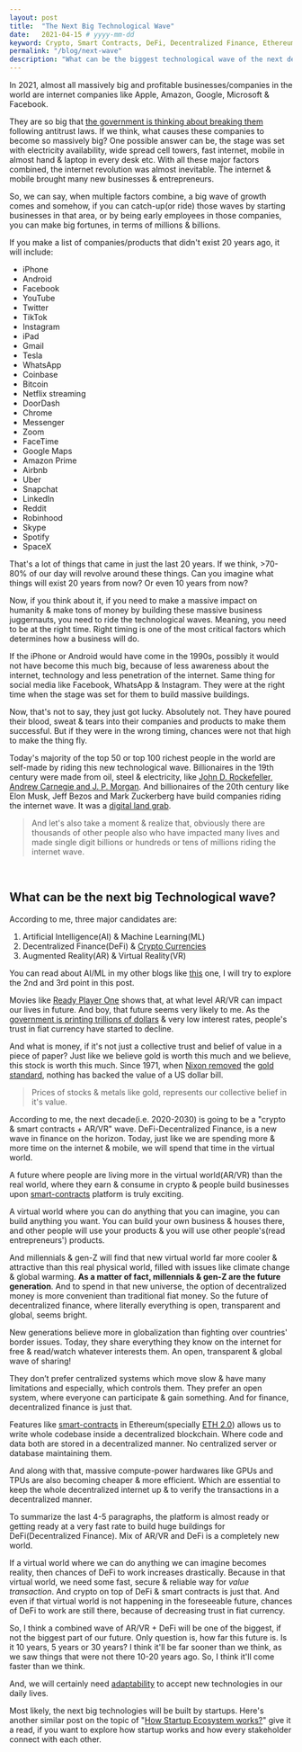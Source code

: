 ```yaml
---
layout: post
title:  "The Next Big Technological Wave"
date:   2021-04-15 # yyyy-mm-dd
keyword: Crypto, Smart Contracts, DeFi, Decentralized Finance, Ethereum, Blockchain, AR/VR    
permalink: "/blog/next-wave"
description: "What can be the biggest technological wave of the next decade?"
---
```


In 2021, almost all massively big and profitable businesses/companies in the world are internet companies like Apple, Amazon, Google, Microsoft & Facebook.

They are so big that [the government is thinking about breaking them](https://www.nytimes.com/2020/12/20/technology/antitrust-case-google-facebook.html) following antitrust laws.
If we think, what causes these companies to become so massively big?
One possible answer can be, the stage was set with electricity availability, wide spread cell towers, fast internet, mobile in almost hand & laptop in every desk etc.
With all these major factors combined, the internet revolution was almost inevitable. The internet & mobile brought many new businesses & entrepreneurs.

So, we can say, when multiple factors combine, a big wave of growth comes and somehow, if you can catch-up(or ride) those waves by starting businesses in that area, or by being early employees in those companies, you can make big fortunes, in terms of millions & billions.

If you make a list of companies/products that didn't exist 20 years ago, it will include:
- iPhone
- Android
- Facebook
- YouTube
- Twitter
- TikTok
- Instagram
- iPad
- Gmail
- Tesla
- WhatsApp
- Coinbase
- Bitcoin
- Netflix streaming
- DoorDash
- Chrome
- Messenger
- Zoom
- FaceTime
- Google Maps
- Amazon Prime
- Airbnb
- Uber
- Snapchat
- LinkedIn
- Reddit
- Robinhood
- Skype
- Spotify
- SpaceX

That's a lot of things that came in just the last 20 years. If we think, >70-80% of our day will revolve around these things.
Can you imagine what things will exist 20 years from now? Or even 10 years from now?

Now, if you think about it, if you need to make a massive impact on humanity & make tons of money by building these massive business juggernauts, you need to ride the technological waves.
Meaning, you need to be at the right time. Right timing is one of the most critical factors which determines how a business will do.

If the iPhone or Android would have come in the 1990s, possibly it would not have become this much big, because of less awareness about the internet, technology and less penetration of the internet.
Same thing for social media like Facebook, WhatsApp & Instagram. They were at the right time when the stage was set for them to build massive buildings.

Now, that's not to say, they just got lucky. Absolutely not. They have poured their blood, sweat & tears into their companies and products to make them successful.
But if they were in the wrong timing, chances were not that high to make the thing fly.

Today's majority of the top 50 or top 100 richest people in the world are self-made by riding this new technological wave.
Billionaires in the 19th century were made from oil, steel & electricity, like [John D. Rockefeller, Andrew Carnegie and J. P. Morgan](https://en.wikipedia.org/wiki/The_Men_Who_Built_America).
And billionaires of the 20th century like Elon Musk, Jeff Bezos and Mark Zuckerberg have build companies riding the internet wave. It was a [digital land grab](https://www.technologyreview.com/2000/03/01/236418/digital-land-grab/). 

> And let's also take a moment & realize that, obviously there are thousands of other people also who have impacted many lives and made single digit billions or hundreds or tens of millions riding the internet wave.

<br/>

## What can be the next big Technological wave?

According to me, three major candidates are:
1. Artificial Intelligence(AI) & Machine Learning(ML)
2. Decentralized Finance(DeFi) & <a href="https://prashantkikani.com/blog/crypto-is-inevitable" target="_blank">Crypto Currencies</a>
3. Augmented Reality(AR) & Virtual Reality(VR)

You can read about AI/ML in my other blogs like <a href="https://prashantkikani.com/blog/get-started-in-ml" target="_blank">this</a> one, I will try to explore the 2nd and 3rd point in this post.

Movies like [Ready Player One](https://en.wikipedia.org/wiki/Ready_Player_One_(film)) shows that, at what level AR/VR can impact our lives in future. And boy, that future seems very likely to me.
As the [government is printing trillions of dollars](https://www.usatoday.com/in-depth/money/2020/05/12/coronavirushow-u-s-printing-dollars-save-economy-during-crisis-fed/3038117001/) & very low interest rates, people's trust in fiat currency have started to decline.

And what is money, if it's not just a collective trust and belief of value in a piece of paper? Just like we believe gold is worth this much and we believe, this stock is worth this much. Since 1971, when [Nixon removed](https://en.wikipedia.org/wiki/Nixon_shock) the [gold standard](https://en.wikipedia.org/wiki/Gold_standard), nothing has backed the value of a US dollar bill.

> Prices of stocks & metals like gold, represents our collective belief in it's value.

According to me, the next decade(i.e. 2020-2030) is going to be a "crypto & smart contracts + AR/VR" wave. DeFi-Decentralized Finance, is a new wave in finance on the horizon. Today, just like we are spending more & more time on the internet & mobile, we will spend that time in the virtual world.

A future where people are living more in the virtual world(AR/VR) than the real world, where they earn & consume in crypto & people build businesses upon [smart-contracts](https://ethereum.org/en/developers/docs/smart-contracts/) platform is truly exciting.

A virtual world where you can do anything that you can imagine, you can build anything you want. You can build your own business & houses there, and other people will use your products & you will use other people's(read entrepreneurs') products.

And millennials & gen-Z will find that new virtual world far more cooler & attractive than this real physical world, filled with issues like climate change & global warming. <b>As a matter of fact, millennials & gen-Z are the future generation</b>.
And to spend in that new universe, the option of decentralized money is more convenient than traditional fiat money. So the future of decentralized finance, where literally everything is open, transparent and global, seems bright.

New generations believe more in globalization than fighting over countries' border issues. Today, they share everything they know on the internet for free & read/watch whatever interests them. An open, transparent & global wave of sharing!

They don’t prefer centralized systems which move slow & have many limitations and especially, which controls them. They prefer an open system, where everyone can participate & gain something. And for finance, decentralized finance is just that.

Features like [smart-contracts](https://ethereum.org/en/developers/docs/smart-contracts/) in Ethereum(specially [ETH 2.0](https://ethereum.org/en/eth2/)) allows us to write whole codebase inside a decentralized blockchain. Where code and data both are stored in a decentralized manner. No centralized server or database maintaining them.

And along with that, massive compute-power hardwares like GPUs and TPUs are also becoming cheaper & more efficient. Which are essential to keep the whole decentralized internet up & to verify the transactions in a decentralized manner.

To summarize the last 4-5 paragraphs, the platform is almost ready or getting ready at a very fast rate to build huge buildings for DeFi(Decentralized Finance). Mix of AR/VR and DeFi is a completely new world. 

If a virtual world where we can do anything we can imagine becomes reality, then chances of DeFi to work increases drastically.
Because in that virtual world, we need some fast, secure & reliable way for <i>value transaction</i>. And crypto on top of DeFi & smart contracts is just that. And even if that virtual world is not happening in the foreseeable future, chances of DeFi to work are still there, because of decreasing trust in fiat currency.

So, I think a combined wave of AR/VR + DeFi will be one of the biggest, if not the biggest part of our future. Only question is, how far this future is. Is it 10 years, 5 years or 30 years?
I think it'll be far sooner than we think, as we saw things that were not there 10-20 years ago. So, I think it'll come faster than we think.

And, we will certainly need <a href="https://prashantkikani.com/blog/adaptability" target="_blank">adaptability</a> to accept new technologies in our daily lives. 

Most likely, the next big technologies will be built by startups. Here's another similar post on the topic of "[How Startup Ecosystem works?](https://prashantkikani.com/blog/startup-ecosystem)" give it a read, if you want to explore how startup works and how every stakeholder connect with each other. 

